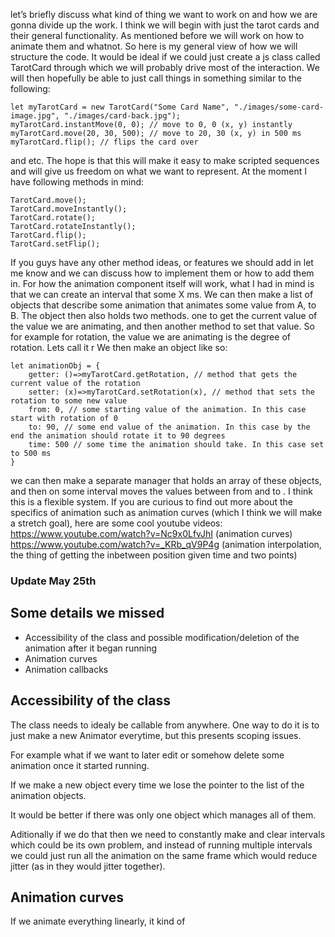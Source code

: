let’s briefly discuss what kind of thing we want to work on and how we are gonna divide up the work.
I think we will begin with just the tarot cards and their general functionality. As mentioned before we will work on how to animate them and whatnot.
So here is my general view of how we will structure the code. It would be ideal if we could just create a js class called TarotCard through which we will probably drive most of the interaction. We will then hopefully be able to just call things in something similar to the following:

```
let myTarotCard = new TarotCard("Some Card Name", "./images/some-card-image.jpg", "./images/card-back.jpg");
myTarotCard.instantMove(0, 0); // move to 0, 0 (x, y) instantly
myTarotCard.move(20, 30, 500); // move to 20, 30 (x, y) in 500 ms
myTarotCard.flip(); // flips the card over
```
and etc.
The hope is that this will make it easy to make scripted sequences and will give us freedom on what we want to represent.
At the moment I have following methods in mind:
```
TarotCard.move();
TarotCard.moveInstantly();
TarotCard.rotate();
TarotCard.rotateInstantly();
TarotCard.flip();
TarotCard.setFlip();
```
If you guys have any other method ideas, or features we should add in let me know and we can discuss how to implement them or how to add them in.
For how the animation component itself will work, what I had in mind is that we can create an interval that some X ms. We can then make a list of objects that describe some animation that animates some value from A, to B. The object then also holds two methods. one to get the current value of the value we are animating, and then another method to set that value.
So for example for rotation, the value we are animating is the degree of rotation. Lets call it r
We then make an object like so:
```
let animationObj = {
    getter: ()=>myTarotCard.getRotation, // method that gets the current value of the rotation
    setter: (x)=>myTarotCard.setRotation(x), // method that sets the rotation to some new value
    from: 0, // some starting value of the animation. In this case start with rotation of 0
    to: 90, // some end value of the animation. In this case by the end the animation should rotate it to 90 degrees
    time: 500 // some time the animation should take. In this case set to 500 ms
}
```
we can then make a separate manager that holds an array of these objects, and then on some interval moves the values between from  and to .
I think this is a flexible system. If you are curious to find out more about the specifics of animation such as animation curves (which I think we will make a stretch goal), here are some cool youtube videos:  
https://www.youtube.com/watch?v=Nc9x0LfvJhI (animation curves)  
https://www.youtube.com/watch?v=_KRb_qV9P4g (animation interpolation, the thing of getting the inbetween position given time and two points)

### Update May 25th

## Some details we missed
* Accessibility of the class and possible modification/deletion of the animation after it began running
* Animation curves
* Animation callbacks

## Accessibility of the class
The class needs to idealy be callable from anywhere. One way to do it is to just make a new Animator everytime, but this presents scoping issues. 

For example what if we want to later edit or somehow delete some animation once it started running.

 If we make a new object every time we lose the pointer to the list of the animation objects. 

It would be better if there was only one object which manages all of them.

Aditionally if we do that then we need to constantly make and clear intervals which could be its own problem, and instead of running multiple intervals we could just run all the animation on the same frame which would reduce jitter (as in they would jitter together).

## Animation curves
If we animate everything linearly, it kind of 